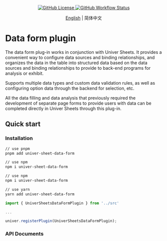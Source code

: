 <p align="center">
  <a href="./LICENSE.txt">
      <img src="https://img.shields.io/github/license/iamyunsin/univer-sheets-data-form" alt="GitHub License" />
  </a>
  <a href="https://github.com/iamyunsin/univer-sheets-data-form/actions/workflows/build.yml">
      <img src="https://img.shields.io/github/actions/workflow/status/iamyunsin/univer-sheets-data-form/build.yml" alt="GitHub Workflow Status" />
  </a>
</p>

<p align="center">
    <a href="./README.md">English</a>
    |
    简体中文
</p>

# Data form plugin

The data form plug-in works in conjunction with Univer Sheets. It provides a convenient way to configure data sources and binding relationships, and organizes the data in the table into structured data based on the data sources and binding relationships to provide to back-end programs for analysis or exhibit.

Supports multiple data types and custom data validation rules, as well as configuring option data through the backend for selection, etc.

All the data filling and data analysis that previously required the development of separate page forms to provide users with data can be completed directly in Univer Sheets through this plug-in.

## Quick start


### Installation

```bash
// use pnpm
pnpm add univer-sheet-data-form

// use npm
npm i univer-sheet-data-form

// use npm
npm i univer-sheet-data-form

// use yarn
yarn add univer-sheet-data-form
```

```ts
import { UniverSheetsDataFormPlugin } from '../src'

...

univer.registerPlugin(UniverSheetsDataFormPlugin);
```

### API Documents

